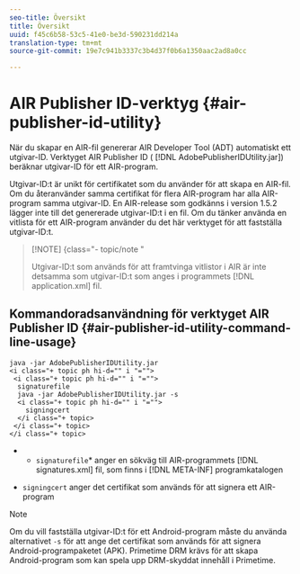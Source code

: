 ```yaml
---
seo-title: Översikt
title: Översikt
uuid: f45c6b58-53c5-41e0-be3d-590231dd214a
translation-type: tm+mt
source-git-commit: 19e7c941b3337c3b4d37f0b6a1350aac2ad8a0cc

---
```



# AIR Publisher ID-verktyg {#air-publisher-id-utility}

När du skapar en AIR-fil genererar AIR Developer Tool (ADT) automatiskt ett utgivar-ID. Verktyget AIR Publisher ID ( [!DNL AdobePublisherIDUtility.jar]) beräknar utgivar-ID för ett AIR-program.

Utgivar-ID:t är unikt för certifikatet som du använder för att skapa en AIR-fil. Om du återanvänder samma certifikat för flera AIR-program har alla AIR-program samma utgivar-ID. En AIR-release som godkänns i version 1.5.2 lägger inte till det genererade utgivar-ID:t i en fil. Om du tänker använda en vitlista för ett AIR-program använder du det här verktyget för att fastställa utgivar-ID:t.

>[!NOTE] {class=&quot;- topic/note &quot;
>
>Utgivar-ID:t som används för att framtvinga vitlistor i AIR är inte detsamma som utgivar-ID:t som anges i programmets [!DNL application.xml] fil.

## Kommandoradsanvändning för verktyget AIR Publisher ID {#air-publisher-id-utility-command-line-usage}

```
java -jar AdobePublisherIDUtility.jar 
<i class="+ topic ph hi-d="" i "="">
 <i class="+ topic ph hi-d="" i "="">
  signaturefile 
  java -jar AdobePublisherIDUtility.jar -s 
  <i class="+ topic ph hi-d="" i "="">
    signingcert
  </i class="+ topic>
 </i class="+ topic>
</i class="+ topic>
```

* 
   * `signaturefile`* anger en sökväg till AIR-programmets [!DNL signatures.xml] fil, som finns i [!DNL META-INF] programkatalogen

* `signingcert` anger det certifikat som används för att signera ett AIR-program

>[!NOTE]
>
>Om du vill fastställa utgivar-ID:t för ett Android-program måste du använda alternativet `-s` för att ange det certifikat som används för att signera Android-programpaketet (APK). Primetime DRM krävs för att skapa Android-program som kan spela upp DRM-skyddat innehåll i Primetime.